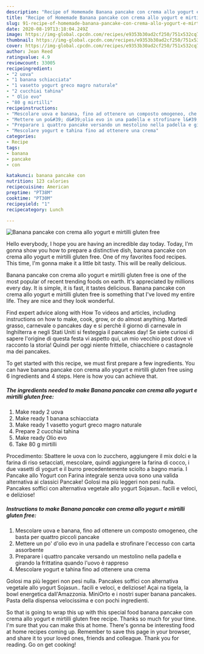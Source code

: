 ```yaml
---
description: "Recipe of Homemade Banana pancake con crema allo yogurt e mirtilli gluten free"
title: "Recipe of Homemade Banana pancake con crema allo yogurt e mirtilli gluten free"
slug: 91-recipe-of-homemade-banana-pancake-con-crema-allo-yogurt-e-mirtilli-gluten-free
date: 2020-08-19T13:18:04.249Z
image: https://img-global.cpcdn.com/recipes/e9353b30ad2cf250/751x532cq70/banana-pancake-con-crema-allo-yogurt-e-mirtilli-gluten-free-recipe-main-photo.jpg
thumbnail: https://img-global.cpcdn.com/recipes/e9353b30ad2cf250/751x532cq70/banana-pancake-con-crema-allo-yogurt-e-mirtilli-gluten-free-recipe-main-photo.jpg
cover: https://img-global.cpcdn.com/recipes/e9353b30ad2cf250/751x532cq70/banana-pancake-con-crema-allo-yogurt-e-mirtilli-gluten-free-recipe-main-photo.jpg
author: Jean Reed
ratingvalue: 4.9
reviewcount: 33005
recipeingredient:
- "2 uova"
- "1 banana schiacciata"
- "1 vasetto yogurt greco magro naturale"
- "2 cucchiai tahina"
- " Olio evo"
- "80 g mirtilli"
recipeinstructions:
- "Mescolare uova e banana, fino ad ottenere un composto omogeneo, che basta per quattro piccoli pancake"
- "Mettere un po&#39; d&#39;olio evo in una padella e strofinare l&#39;eccesso con carta assorbente"
- "Preparare i quattro pancake versando un mestolino nella padella e girando la frittatina quando l&#39;uovo è rappreso"
- "Mescolare yogurt e tahina fino ad ottenere una crema"
categories:
- Recipe
tags:
- banana
- pancake
- con

katakunci: banana pancake con 
nutrition: 123 calories
recipecuisine: American
preptime: "PT38M"
cooktime: "PT30M"
recipeyield: "1"
recipecategory: Lunch

---
```



![Banana pancake con crema allo yogurt e mirtilli gluten free](https://img-global.cpcdn.com/recipes/e9353b30ad2cf250/751x532cq70/banana-pancake-con-crema-allo-yogurt-e-mirtilli-gluten-free-recipe-main-photo.jpg)

Hello everybody, I hope you are having an incredible day today. Today, I'm gonna show you how to prepare a distinctive dish, banana pancake con crema allo yogurt e mirtilli gluten free. One of my favorites food recipes. This time, I'm gonna make it a little bit tasty. This will be really delicious.

Banana pancake con crema allo yogurt e mirtilli gluten free is one of the most popular of recent trending foods on earth. It's appreciated by millions every day. It is simple, it is fast, it tastes delicious. Banana pancake con crema allo yogurt e mirtilli gluten free is something that I've loved my entire life. They are nice and they look wonderful.

Find expert advice along with How To videos and articles, including instructions on how to make, cook, grow, or do almost anything. Martedí grasso, carnevale o pancakes day e si perchè il giorno di carnevale in Inghilterra e negli Stati Uniti si festeggia il pancakes day! Se siete curiosi di sapere l&#39;origine di questa festa vi aspetto qui, un mio vecchio post dove vi racconto la storia! Quindi per oggi niente frittelle, chiacchiere o castagnole ma dei pancakes.


To get started with this recipe, we must first prepare a few ingredients. You can have banana pancake con crema allo yogurt e mirtilli gluten free using 6 ingredients and 4 steps. Here is how you can achieve that.

<!--inarticleads1-->

##### The ingredients needed to make Banana pancake con crema allo yogurt e mirtilli gluten free:

1. Make ready 2 uova
1. Make ready 1 banana schiacciata
1. Make ready 1 vasetto yogurt greco magro naturale
1. Prepare 2 cucchiai tahina
1. Make ready  Olio evo
1. Take 80 g mirtilli


Procedimento: Sbattere le uova con lo zucchero, aggiungere il mix dolci e la farina di riso setacciati, mescolare, quindi aggiungere la farina di cocco, i due vasetti di yogurt e il burro precedentemente sciolto a bagno maria. I Pancake allo Yogurt con Farina integrale senza uova sono una valida alternativa ai classici Pancake! Golosi ma più leggeri non pesi nulla. Pancakes soffici con alternativa vegetale allo yogurt Sojasun.. facili e veloci, e deliziose! 

<!--inarticleads2-->

##### Instructions to make Banana pancake con crema allo yogurt e mirtilli gluten free:

1. Mescolare uova e banana, fino ad ottenere un composto omogeneo, che basta per quattro piccoli pancake
1. Mettere un po&#39; d&#39;olio evo in una padella e strofinare l&#39;eccesso con carta assorbente
1. Preparare i quattro pancake versando un mestolino nella padella e girando la frittatina quando l&#39;uovo è rappreso
1. Mescolare yogurt e tahina fino ad ottenere una crema


Golosi ma più leggeri non pesi nulla. Pancakes soffici con alternativa vegetale allo yogurt Sojasun.. facili e veloci, e deliziose! Açai na tigela, la bowl energetica dall&#39;Amazzonia. MiniOrto e i nostri super banana pancakes. Pasta della dispensa velocissima e con pochi ingredienti. 

So that is going to wrap this up with this special food banana pancake con crema allo yogurt e mirtilli gluten free recipe. Thanks so much for your time. I'm sure that you can make this at home. There's gonna be interesting food at home recipes coming up. Remember to save this page in your browser, and share it to your loved ones, friends and colleague. Thank you for reading. Go on get cooking!
